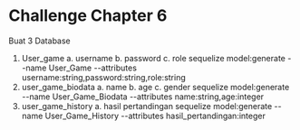 # Challenge Chapter 6

Buat 3 Database

1. User_game
    a. username
    b. password
    c. role
sequelize model:generate --name User_Game --attributes username:string,password:string,role:string    
2. user_game_biodata
    a. name
    b. age
    c. gender
sequelize model:generate --name User_Game_Biodata --attributes name:string,age:integer
3. user_game_history
    a. hasil pertandingan
sequelize model:generate --name User_Game_History --attributes hasil_pertandingan:integer 


